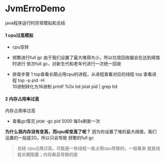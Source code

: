 # JvmErroDemo
java程序运行时异常模拟和总结

#### 1 cpu过高模拟
- cpu空转
- 频繁进行full gc 
由于我们设置了最大堆得大小，所以垃圾回收器会在达到阈值时进行
依次full gc，对新生代和老年代进行一次统一回收

- 排查步骤
1 top查看长期占用cpu的进程，从进程查看对应的线程
top 查看进程
top -p pid -H  
10进制转化为16进制  printf %0x tid
jstat pid | grep tid

#### 2 内存占用率过高
内存占用率过高
- 查看gc情况
jstat -gc pid 5000 
每5s刷新一次

**为什么我内存没有变高，而cpu却变高了呢？**
因为你设置了堆的最大阈值，我们设置的一般是2G，所以只会导致
频繁的full gc


> 总结  cpu占用过高，可能是一些线程一直占用cpu导致的，一般看来
>就是线程长期阻塞；内存飙高导致的是
>

